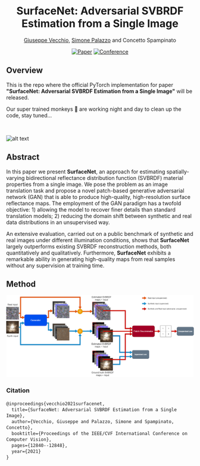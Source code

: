 <div align="center">    
 
# SurfaceNet: Adversarial SVBRDF Estimation from a Single Image     
[Giuseppe Vecchio](https://github.com/giuvecchio), [Simone Palazzo](https://github.com/simopal6) and Concetto Spampinato

[![Paper](http://img.shields.io/badge/paper-arxiv.2107.11298-B31B1B.svg)](https://arxiv.org/abs/2107.11298)
[![Conference](http://img.shields.io/badge/ICCV-2021-4b44ce.svg)](https://openaccess.thecvf.com/content/ICCV2021/html/Vecchio_SurfaceNet_Adversarial_SVBRDF_Estimation_From_a_Single_Image_ICCV_2021_paper.html)

<!--  
Conference   
-->   
</div>
 
## Overview   
This is the repo where the official PyTorch implementation for paper __"SurfaceNet: Adversarial SVBRDF Estimation from a Single Image"__ will be released.

Our super trained monkeys 🐒 are working night and day to clean up the code, stay tuned...

<br/>

![alt text](https://github.com/perceivelab/surfacenet/blob/main/imgs/hd_sample.jpg?raw=true)

<!--![alt text](https://github.com/perceivelab/surfacenet/blob/main/imgs/figures/framework.png?raw=true)-->

## Abstract

In this paper we present **SurfaceNet**, an approach for estimating spatially-varying bidirectional reflectance distribution function (SVBRDF) material properties from a single image.
We pose the problem as an image translation task and propose a novel patch-based generative adversarial network (GAN) that is able to produce high-quality, high-resolution surface reflectance maps. The employment of the GAN paradigm has a twofold objective: 1) allowing the model to recover finer details than standard translation models; 2) reducing the domain shift between synthetic and real data distributions in an unsupervised way.

An extensive evaluation, carried out on a public benchmark of synthetic and real images under different illumination conditions, shows that **SurfaceNet** largely outperforms existing SVBRDF reconstruction methods, both quantitatively and qualitatively.
Furthermore, **SurfaceNet** exhibits a remarkable ability in generating high-quality maps from real samples without any supervision at training time. 

## Method
![alt text](https://github.com/perceivelab/surfacenet/blob/main/imgs/figures/framework.png?raw=true)
<!--
## Instructions   
First, install dependencies   
```bash
# clone project   
git clone https://github.com/perceivelab/surfacenet

# install requirements 
cd surfacenet
pip install -r requirements.txt
 ```   
 Next, navigate to the main and run it to strat the training.   
 ```bash
# module folder
cd surfacenet

# run training   
python main.py    
```
-->


### Citation   
```
@inproceedings{vecchio2021surfacenet,
  title={SurfaceNet: Adversarial SVBRDF Estimation from a Single Image},
  author={Vecchio, Giuseppe and Palazzo, Simone and Spampinato, Concetto},
  booktitle={Proceedings of the IEEE/CVF International Conference on Computer Vision},
  pages={12840--12848},
  year={2021}
}
```   

